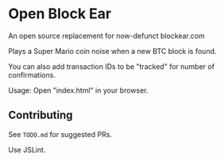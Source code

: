 # Open Block Ear

An open source replacement for now-defunct blockear.com

Plays a Super Mario coin noise when a new BTC block is found.

You can also add transaction IDs to be "tracked" for number of confirmations.

Usage: Open "index.html" in your browser.

## Contributing

See `TODO.md` for suggested PRs.

Use JSLint.

